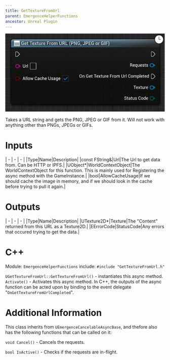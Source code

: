 ```yaml
---
title: GetTextureFromUrl
parent: EmergenceHelperFunctions
ancestor: Unreal Plugin
---
```


![](GetTextureFromUrl.PNG)

Takes a URL string and gets the PNG, JPEG or GIF from it. Will not work with anything other than PNGs, JPEGs or GIFs.

# Inputs

| - | - | - |
|Type|Name|Description|
|const FString&|Url|The Url to get data from. Can be HTTP or IPFS.|
|UObject\*|WorldContextObject|The WorldContextObject for this function. This is mainly used for Registering the async method with the GameInstance.|
|bool|AllowCacheUsage|If we should cache the image in memory, and if we should look in the cache before trying to pull it again.|

# Outputs

| - | - | - |
|Type|Name|Description|
|UTexture2D\*|Texture|The "Content" returned from this URL as a Texture2D.|
|EErrorCode|StatusCode|Any errors that occured trying to get the data.|

# C++
Module: `EmergenceHelperFunctions`
include: `#include "GetTextureFromUrl.h"`

`UGetTextureFromUrl::GetTextureFromUrl()` - instantiates this async method.
`Activate()` - Activates this async method.
In C++, the outputs of the async function can be acted upon by binding to the event delegate "`OnGetTextureFromUrlCompleted`".

# Additional Information

This class inherits from `UEmergenceCancelableAsyncBase`, and thefore also has the following functions that can be called on it:

`void Cancel()` - Cancels the requests.

`bool IsActive()` - Checks if the requests are in-flight.
